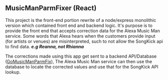 
## MusicManParmFixer (React)

This project is the front-end portion rewrite of a node/express monolithic
version which contained front end and backend logic. 
It's purpose is to provide the front end that accepts correction data for the 
Alexa Music Man service. 
Some words that Alexa hears when the customers provide input 
(for artists or venues) are misinterpreted, such
to not allow the SongKick api to find data. 
**_e.g Reanna, not Rhianna_**

The corrections made using this app get sent to a backend API/Database
([GoMusicManParmFix](https://github.com/rodellison/GoConchRepublicBackEnd)),
The Alexa Music Man service can then use the database to 
locate the corrected values and use that for the SongKick API lookup.

